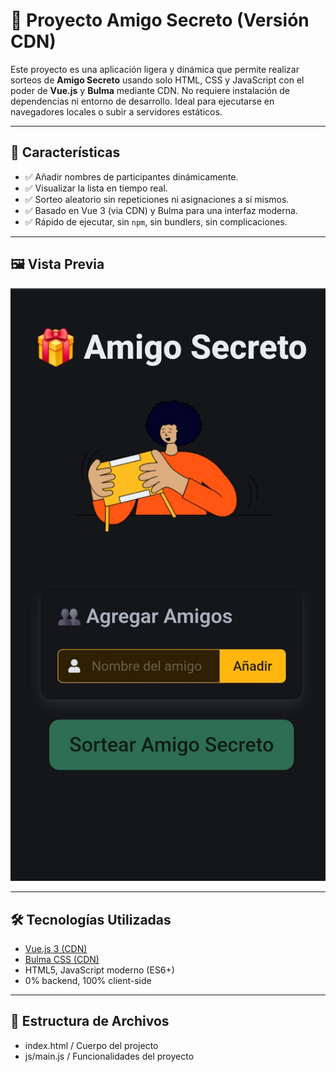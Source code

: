 # 🎁 Proyecto Amigo Secreto (Versión CDN)

Este proyecto es una aplicación ligera y dinámica que permite realizar sorteos de **Amigo Secreto** usando solo HTML, CSS y JavaScript con el poder de **Vue.js** y **Bulma** mediante CDN. No requiere instalación de dependencias ni entorno de desarrollo. Ideal para ejecutarse en navegadores locales o subir a servidores estáticos.

---

## 🚀 Características

- ✅ Añadir nombres de participantes dinámicamente.
- ✅ Visualizar la lista en tiempo real.
- ✅ Sorteo aleatorio sin repeticiones ni asignaciones a sí mismos.
- ✅ Basado en Vue 3 (via CDN) y Bulma para una interfaz moderna.
- ✅ Rápido de ejecutar, sin `npm`, sin bundlers, sin complicaciones.

---

## 🖼️ Vista Previa

![Vista previa](./img/captura1-mobile.jpg)

---

## 🛠️ Tecnologías Utilizadas

- [Vue.js 3 (CDN)](https://unpkg.com/vue@3)
- [Bulma CSS (CDN)](https://cdn.jsdelivr.net/npm/bulma@0.9.4/css/bulma.min.css)
- HTML5, JavaScript moderno (ES6+)
- 0% backend, 100% client-side

---

## 📂 Estructura de Archivos
- index.html / Cuerpo del projecto
- js/main.js / Funcionalidades del proyecto